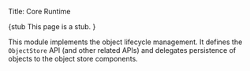 Title: Core Runtime

{stub
This page is a stub.
}

This module implements the object lifecycle management.  It defines the `ObjectStore` API (and other related APIs) and delegates persistence of objects to the object store components.

